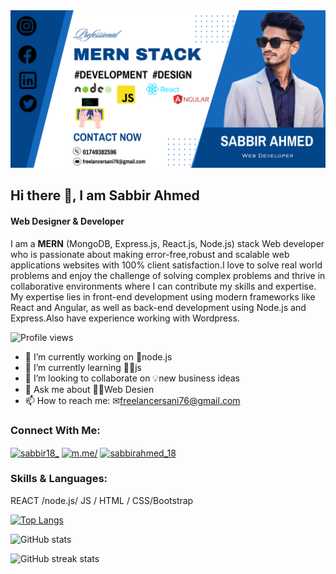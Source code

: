 <img src="https://github.com/sabbir-ahmed18/sabbir-ahmed18/blob/main/png_20230611_132814_0000%5B23%5D.png">

## Hi there 👋, I am Sabbir Ahmed
#### Web Designer & Developer 
I am a __MERN__ (MongoDB, Express.js, React.js, Node.js) stack Web developer who is passionate about making error-free,robust and scalable web applications websites with 100% client satisfaction.I love to solve real world problems and enjoy the challenge of solving complex problems and thrive in collaborative environments where I can contribute my skills and expertise. My expertise lies in front-end development using modern frameworks like React and Angular, as well as back-end development using Node.js and Express.Also have experience working with Wordpress. 

![Profile views](https://gpvc.arturio.dev/sabbir-ahmed18)    

- 🔭 I’m currently working on 📒node.js 
- 🌱 I’m currently learning 👨‍💻js 
- 👯 I’m looking to collaborate on 💡new business ideas 
- 💬 Ask me about 👨‍💻Web Desien 
- 📫 How to reach me: ✉freelancersani76@gmail.com   

### Connect With Me:  
<a href="https://twitter.com/sabbir18_" target="blank"><img align="center" src="https://raw.githubusercontent.com/rahuldkjain/github-profile-readme-generator/master/src/images/icons/Social/twitter.svg" alt="sabbir18_" height="30" width="40" /></a>
<a href="https://fb.com/m.me/" target="blank"><img align="center" src="https://raw.githubusercontent.com/rahuldkjain/github-profile-readme-generator/master/src/images/icons/Social/facebook.svg" alt="m.me/" height="30" width="40" /></a>
<a href="https://instagram.com/sabbirahmed_18" target="blank"><img align="center" src="https://raw.githubusercontent.com/rahuldkjain/github-profile-readme-generator/master/src/images/icons/Social/instagram.svg" alt="sabbirahmed_18" height="30" width="40" /></a>



### Skills & Languages:  

REACT /node.js/ JS / HTML / CSS/Bootstrap 

[![Top Langs](https://github-readme-stats.vercel.app/api/top-langs/?username=sabbir-ahmed18)](https://github.com/anuraghazra/github-readme-stats)

![GitHub stats](https://github-readme-stats.vercel.app/api?username=sabbir-ahmed18&show_icons=true)  

![GitHub streak stats](https://streak-stats.demolab.com/?user=sabbir-ahmed18)  

